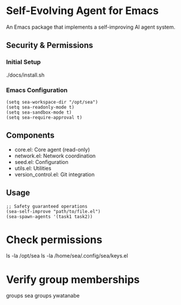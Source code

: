 <!-- ---
!-- title: ./self-evolving-agent/README.md
!-- author: ywatanabe
!-- date: 2024-12-01 20:36:59
!-- --- -->


# Self-Evolving Agent for Emacs

An Emacs package that implements a self-improving AI agent system.

## Security & Permissions

### Initial Setup
./docs/install.sh

### Emacs Configuration
```elisp
(setq sea-workspace-dir "/opt/sea")
(setq sea-readonly-mode t)
(setq sea-sandbox-mode t)
(setq sea-require-approval t)
```

## Components

- core.el: Core agent (read-only)
- network.el: Network coordination
- seed.el: Configuration
- utils.el: Utilities
- version_control.el: Git integration

## Usage

```elisp
;; Safety guaranteed operations
(sea-self-improve "path/to/file.el") 
(sea-spawn-agents '(task1 task2))
```

# Check permissions
ls -la /opt/sea
ls -la /home/sea/.config/sea/keys.el

# Verify group memberships
groups sea
groups ywatanabe
